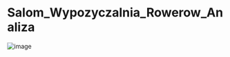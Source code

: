 # Salom_Wypozyczalnia_Rowerow_Analiza

![image](https://github.com/Wiecus/Salom_Wypozyczalnia_Rowerow_Analiza/assets/126171977/ca6cee84-2d83-48b3-aa4f-68c4210364fe)
